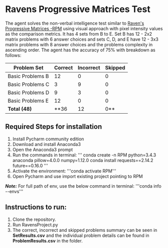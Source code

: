 # Ravens Progressive Matrices Test
The agent solves the non-verbal intelligence test similar to [Raven's Progressive Matrices -RPM](https://en.wikipedia.org/wiki/Raven%27s_Progressive_Matrices) using visual approach with pixel intensity values as the comparison metrics. It has 4 sets from B to E. Set B has 12 - 2x2 matrix problems with 6 answer choices and sets C, D, and E have 12 - 3x3 matrix problems with 8 answer choices and the problems complexity in ascending order.
The agent has the accuracy of 75% with breakdown as follows:

| Problem Set | Correct | Incorrect | Skipped |
|-------------|---------|-----------|---------|
| Basic Problems B | 12 | 0 | 0 |
| Basic Problems C | 3 | 9 | 0 |
| Basic Problems D | 9 | 3 | 0 |
| Basic Problems E | 12 | 0 | 0 |
| **Total (48)** | **36 | 12 | 0** |

## Required Steps for installation
1. Install Pycharm community edition
2. Download and install Anaconda3
3. Open the Anaconda3 prompt
4. Run the commands in terminal:
'''
conda create -n RPM python=3.4.3 anaconda pillow=4.0.0 numpy=1.12.0
conda install requests==2.14.2 future==0.16.0
'''
5. Activate the environment:
'''conda activate RPM'''
6. Open Pycharm and use import existing project pointing to RPM

***Note:*** For full path of env, use the below command in terminal:
'''conda info --envs'''


## Instructions to run:
1. Clone the repository.
2. Run RavensProject.py
3. The correct, incorrect and skipped problems summary can be seen in **SetResults.csv** and the individual problem details can be found in **ProblemResults.csv** in the folder.

